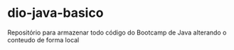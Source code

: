 # dio-java-basico
Repositório para armazenar todo código do Bootcamp de Java
alterando o conteudo de forma local
